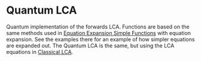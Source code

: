 # Quantum LCA

Quantum implementation of the forwards LCA. Functions are based on the same methods used in [Equation Expansion Simple Functions](../Equation%20Expansion%20Simple%20Functions) with equation expansion. See the examples there for an example of how simpler equations are expanded out. The Quantum LCA is the same, but using the LCA equations in [Classical LCA](../Classical%20LCA). 
